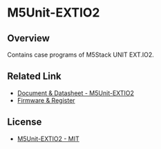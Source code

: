 # M5Unit-EXTIO2

## Overview

Contains case programs of M5Stack UNIT EXT.IO2.

## Related Link

- [Document & Datasheet - M5Unit-EXTIO2](https://docs.m5stack.com/en/unit/extio2)
- [Firmware & Register](https://github.com/m5stack/M5Unit-EXTIO2-Internal-FW)

## License

- [M5Unit-EXTIO2 - MIT](LICENSE)
